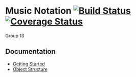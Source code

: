 # Music Notation [![Build Status](https://travis-ci.org/hpi-swa-teaching/MusicNotation.svg)](https://travis-ci.org/hpi-swa-teaching/MusicNotation) [![Coverage Status](https://img.shields.io/badge/coverage-disabled-red)](https://github.com/hpi-swa-teaching/MusicNotation/issues/67)

Group 13

## Documentation 
- [Getting Started](./docs/getting-started.md)
- [Object Structure](./docs/object-structure.md)
